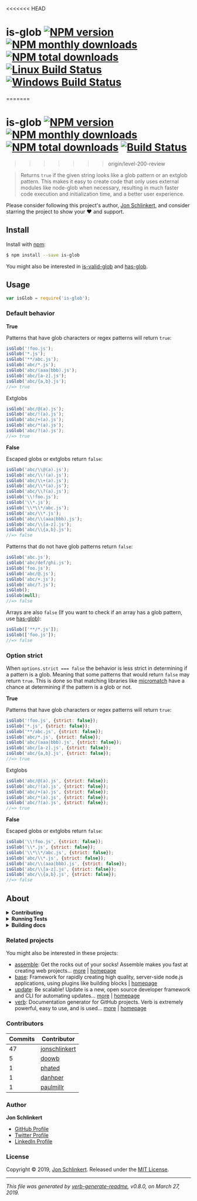 <<<<<<< HEAD
# is-glob [![NPM version](https://img.shields.io/npm/v/is-glob.svg?style=flat)](https://www.npmjs.com/package/is-glob) [![NPM monthly downloads](https://img.shields.io/npm/dm/is-glob.svg?style=flat)](https://npmjs.org/package/is-glob) [![NPM total downloads](https://img.shields.io/npm/dt/is-glob.svg?style=flat)](https://npmjs.org/package/is-glob) [![Linux Build Status](https://img.shields.io/travis/micromatch/is-glob.svg?style=flat&label=Travis)](https://travis-ci.org/micromatch/is-glob) [![Windows Build Status](https://img.shields.io/appveyor/ci/micromatch/is-glob.svg?style=flat&label=AppVeyor)](https://ci.appveyor.com/project/micromatch/is-glob)
=======
# is-glob [![NPM version](https://img.shields.io/npm/v/is-glob.svg?style=flat)](https://www.npmjs.com/package/is-glob) [![NPM monthly downloads](https://img.shields.io/npm/dm/is-glob.svg?style=flat)](https://npmjs.org/package/is-glob) [![NPM total downloads](https://img.shields.io/npm/dt/is-glob.svg?style=flat)](https://npmjs.org/package/is-glob) [![Build Status](https://img.shields.io/github/workflow/status/micromatch/is-glob/dev)](https://github.com/micromatch/is-glob/actions)
>>>>>>> origin/level-200-review

> Returns `true` if the given string looks like a glob pattern or an extglob pattern. This makes it easy to create code that only uses external modules like node-glob when necessary, resulting in much faster code execution and initialization time, and a better user experience.

Please consider following this project's author, [Jon Schlinkert](https://github.com/jonschlinkert), and consider starring the project to show your :heart: and support.

## Install

Install with [npm](https://www.npmjs.com/):

```sh
$ npm install --save is-glob
```

You might also be interested in [is-valid-glob](https://github.com/jonschlinkert/is-valid-glob) and [has-glob](https://github.com/jonschlinkert/has-glob).

## Usage

```js
var isGlob = require('is-glob');
```

### Default behavior

**True**

Patterns that have glob characters or regex patterns will return `true`:

```js
isGlob('!foo.js');
isGlob('*.js');
isGlob('**/abc.js');
isGlob('abc/*.js');
isGlob('abc/(aaa|bbb).js');
isGlob('abc/[a-z].js');
isGlob('abc/{a,b}.js');
//=> true
```

Extglobs

```js
isGlob('abc/@(a).js');
isGlob('abc/!(a).js');
isGlob('abc/+(a).js');
isGlob('abc/*(a).js');
isGlob('abc/?(a).js');
//=> true
```

**False**

Escaped globs or extglobs return `false`:

```js
isGlob('abc/\\@(a).js');
isGlob('abc/\\!(a).js');
isGlob('abc/\\+(a).js');
isGlob('abc/\\*(a).js');
isGlob('abc/\\?(a).js');
isGlob('\\!foo.js');
isGlob('\\*.js');
isGlob('\\*\\*/abc.js');
isGlob('abc/\\*.js');
isGlob('abc/\\(aaa|bbb).js');
isGlob('abc/\\[a-z].js');
isGlob('abc/\\{a,b}.js');
//=> false
```

Patterns that do not have glob patterns return `false`:

```js
isGlob('abc.js');
isGlob('abc/def/ghi.js');
isGlob('foo.js');
isGlob('abc/@.js');
isGlob('abc/+.js');
isGlob('abc/?.js');
isGlob();
isGlob(null);
//=> false
```

Arrays are also `false` (If you want to check if an array has a glob pattern, use [has-glob](https://github.com/jonschlinkert/has-glob)):

```js
isGlob(['**/*.js']);
isGlob(['foo.js']);
//=> false
```

### Option strict

When `options.strict === false` the behavior is less strict in determining if a pattern is a glob. Meaning that
some patterns that would return `false` may return `true`. This is done so that matching libraries like [micromatch](https://github.com/micromatch/micromatch) have a chance at determining if the pattern is a glob or not.

**True**

Patterns that have glob characters or regex patterns will return `true`:

```js
isGlob('!foo.js', {strict: false});
isGlob('*.js', {strict: false});
isGlob('**/abc.js', {strict: false});
isGlob('abc/*.js', {strict: false});
isGlob('abc/(aaa|bbb).js', {strict: false});
isGlob('abc/[a-z].js', {strict: false});
isGlob('abc/{a,b}.js', {strict: false});
//=> true
```

Extglobs

```js
isGlob('abc/@(a).js', {strict: false});
isGlob('abc/!(a).js', {strict: false});
isGlob('abc/+(a).js', {strict: false});
isGlob('abc/*(a).js', {strict: false});
isGlob('abc/?(a).js', {strict: false});
//=> true
```

**False**

Escaped globs or extglobs return `false`:

```js
isGlob('\\!foo.js', {strict: false});
isGlob('\\*.js', {strict: false});
isGlob('\\*\\*/abc.js', {strict: false});
isGlob('abc/\\*.js', {strict: false});
isGlob('abc/\\(aaa|bbb).js', {strict: false});
isGlob('abc/\\[a-z].js', {strict: false});
isGlob('abc/\\{a,b}.js', {strict: false});
//=> false
```

## About

<details>
<summary><strong>Contributing</strong></summary>

Pull requests and stars are always welcome. For bugs and feature requests, [please create an issue](../../issues/new).

</details>

<details>
<summary><strong>Running Tests</strong></summary>

Running and reviewing unit tests is a great way to get familiarized with a library and its API. You can install dependencies and run tests with the following command:

```sh
$ npm install && npm test
```

</details>

<details>
<summary><strong>Building docs</strong></summary>

_(This project's readme.md is generated by [verb](https://github.com/verbose/verb-generate-readme), please don't edit the readme directly. Any changes to the readme must be made in the [.verb.md](.verb.md) readme template.)_

To generate the readme, run the following command:

```sh
$ npm install -g verbose/verb#dev verb-generate-readme && verb
```

</details>

### Related projects

You might also be interested in these projects:

* [assemble](https://www.npmjs.com/package/assemble): Get the rocks out of your socks! Assemble makes you fast at creating web projects… [more](https://github.com/assemble/assemble) | [homepage](https://github.com/assemble/assemble "Get the rocks out of your socks! Assemble makes you fast at creating web projects. Assemble is used by thousands of projects for rapid prototyping, creating themes, scaffolds, boilerplates, e-books, UI components, API documentation, blogs, building websit")
* [base](https://www.npmjs.com/package/base): Framework for rapidly creating high quality, server-side node.js applications, using plugins like building blocks | [homepage](https://github.com/node-base/base "Framework for rapidly creating high quality, server-side node.js applications, using plugins like building blocks")
* [update](https://www.npmjs.com/package/update): Be scalable! Update is a new, open source developer framework and CLI for automating updates… [more](https://github.com/update/update) | [homepage](https://github.com/update/update "Be scalable! Update is a new, open source developer framework and CLI for automating updates of any kind in code projects.")
* [verb](https://www.npmjs.com/package/verb): Documentation generator for GitHub projects. Verb is extremely powerful, easy to use, and is used… [more](https://github.com/verbose/verb) | [homepage](https://github.com/verbose/verb "Documentation generator for GitHub projects. Verb is extremely powerful, easy to use, and is used on hundreds of projects of all sizes to generate everything from API docs to readmes.")

### Contributors

| **Commits** | **Contributor** |  
| --- | --- |  
| 47 | [jonschlinkert](https://github.com/jonschlinkert) |  
| 5  | [doowb](https://github.com/doowb) |  
| 1  | [phated](https://github.com/phated) |  
| 1  | [danhper](https://github.com/danhper) |  
| 1  | [paulmillr](https://github.com/paulmillr) |  

### Author

**Jon Schlinkert**

* [GitHub Profile](https://github.com/jonschlinkert)
* [Twitter Profile](https://twitter.com/jonschlinkert)
* [LinkedIn Profile](https://linkedin.com/in/jonschlinkert)

### License

Copyright © 2019, [Jon Schlinkert](https://github.com/jonschlinkert).
Released under the [MIT License](LICENSE).

***

_This file was generated by [verb-generate-readme](https://github.com/verbose/verb-generate-readme), v0.8.0, on March 27, 2019._